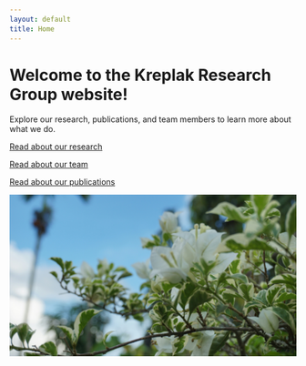 ```yaml
---
layout: default
title: Home
---
```


# Welcome to the Kreplak Research Group website!

Explore our research, publications, and team members to learn more about what we do.

[Read about our research](research.md)

[Read about our team](team.md)

[Read about our publications](publications.md)

![Lab Photo](/assets/test_image.jpg)
